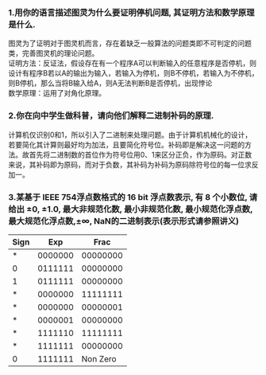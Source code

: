 ### 1.用你的语言描述图灵为什么要证明停机问题, 其证明方法和数学原理是什么.
图灵为了证明对于图灵机而言，存在着缺乏一般算法的问题类即不可判定的问题类，完善图灵机的理论问题。  
证明方法：反证法，假设存在有一个程序A可以判断输入的任意程序是否停机，则设计有程序B若以A的输出为输入，若输入为停机，则B不停机，若输入为不停机，则B停机，那么当将B输入给A，则A无法判断B是否停机，出现悖论  
数学原理：运用了对角化原理。
### 2.你在向中学生做科普，请向他们解释二进制补码的原理.
计算机仅识别0和1，所以引入了二进制来处理问题。由于计算机机械化的设计，若要简化其计算则最好均为加法，且要简化符号位。补码即是解决这一问题的方法。故首先将二进制数的首位作为符号位用0、1来区分正负，作为原码。对正数来说，其补码即为原码，而对于负数，其补码为补码为原码除符号位的每一位求反加一。
### 3.某基于 IEEE 754浮点数格式的 16 bit 浮点数表示, 有 8 个小数位, 请给出 ±0, ±1.0, 最大非规范化数, 最小非规范化数, 最小规范化浮点数, 最大规范化浮点数,±∞, NaN的二进制表示(表示形式请参照讲义)
| Sign | Exp | Frac | 
| ------ | ------ | ------ | 
| * | 0000000 | 00000000 | 
| 0 | 0111111 | 00000000 |
| 1 | 0111111 | 00000000 | 
| * | 0000000 | 11111111 |  
| * | 0000000 | 00000001 |  
| * | 0000001 | 00000000 | 
| * | 1111110 | 11111111 |  
| * | 1111111 | 00000000 | 
| 0 | 1111111 | Non Zero |  
